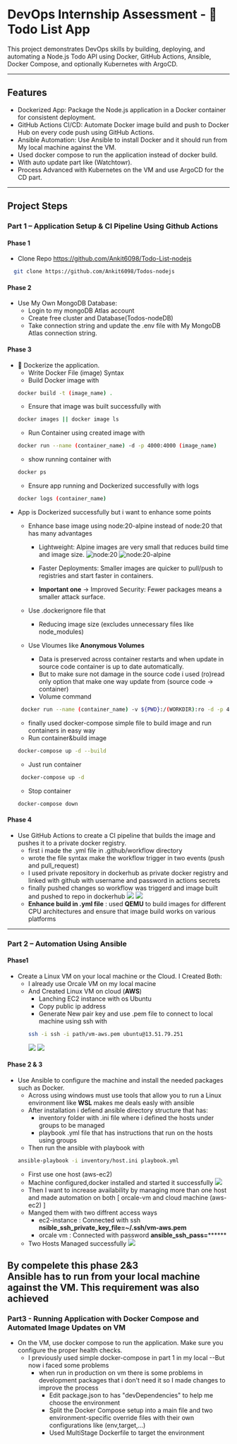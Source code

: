 #  DevOps Internship Assessment - 📝Todo List App

This project demonstrates DevOps skills by building, deploying, and automating a Node.js Todo API using Docker, GitHub Actions, Ansible, Docker Compose, and optionally Kubernetes with ArgoCD.

---
## Features

- Dockerized App: Package the Node.js application in a Docker container for consistent deployment.
- GitHub Actions CI/CD: Automate Docker image build and push to Docker Hub on every code push using GitHub Actions.
- Ansible Automation: Use Ansible to install Docker and it should run from My local machine against the VM.
- Used docker compose to run the application instead of docker build.
- With auto update part like (Watchtowr).
- Process Advanced with Kubernetes on the VM and use ArgoCD for the CD part.

---

## Project Steps
###  **Part 1 – Application Setup & CI Pipeline Using Github Actions**
#### Phase 1
- Clone Repo https://github.com/Ankit6098/Todo-List-nodejs 
```bash
  git clone https://github.com/Ankit6098/Todos-nodejs
```
#### Phase 2
- Use My Own MongoDB Database:
  - Login to my mongoDB Atlas account 
  - Create free cluster and Database(Todos-nodeDB)
  - Take connection string and update the .env file with My MongoDB Atlas connection string.
#### Phase 3
- 🐳 Dockerize the application.
  - Write Docker File (image) Syntax
  - Build Docker image with
  ```bash
  docker build -t (image_name) .
  ```
  - Ensure that image was built successfully with
  ```bash
  docker images || docker image ls
  ```
  - Run Container using created image with 
  ```bash
  docker run --name (container_name) -d -p 4000:4000 (image_name)
  ```
  - show running container with 
  ```bash
  docker ps
  ```
  - Ensure app running and Dockerized successfully with logs 
  ```bash
  docker logs (container_name)
  ```
- App is Dockerized successfully but i want to enhance some points 
  - Enhance base image using node:20-alpine instead of node:20 that has many advantages
    - Lightweight: Alpine images are very small that reduces build time and image size.
    ![node:20](https://github.com/horiaahmed/DevOps-Internship-Assessment-Todo-List-Nodejs/blob/main/assets/screenshots/2025-07-27.png)
    ![node:20-alpine](https://github.com/horiaahmed/DevOps-Internship-Assessment-Todo-List-Nodejs/blob/main/assets/screenshots/2025-07-27%20(3).png)

    - Faster Deployments: Smaller images are quicker to pull/push to registries and start faster in containers.
    - **Important one** -> Improved Security: Fewer packages means a smaller attack surface.
  - Use .dockerignore file that 
    - Reducing image size (excludes unnecessary files like node_modules)

  - Use Vloumes like **Anonymous Volumes** 
    - Data is preserved across container restarts and when update in source code container is up to date automatically.
    - But to make sure not damage in the source code i used (ro)read only option that make one way update from (source code -> container)
    - Volume command 
   ```bash
    docker run --name (container_name) -v ${PWD}:/(WORKDIR):ro -d -p 4000:4000 (image_name)
    ```
  - finally used docker-compose simple file to build image and run containers in easy way
  - Run container&build image 
   ```bash
   docker-compose up -d --build
   ```
    - Just run container 
   ```bash
    docker-compose up -d 
   ```
    - Stop container 
   ```bash
   docker-compose down
   ```
#### Phase 4
- Use GitHub Actions to create a CI pipeline that builds the image and pushes it to
a private docker registry.
    - first i made the .yml file in .github/workflow directory
    - wrote the file syntax make the workflow trigger in two events (push and pull_request)
    - I used private repository in dockerhub as private docker registry and linked with github with username and password in actions secrets
    - finally pushed changes so workflow was triggerd and image built and pushed to repo in dockerhub
    ![](https://github.com/horiaahmed/DevOps-Internship-Assessment-Todo-List-Nodejs/blob/main/assets/screenshots/2025-07-27%20(6).png)
    ![](https://github.com/horiaahmed/DevOps-Internship-Assessment-Todo-List-Nodejs/blob/main/assets/screenshots/2025-07-27%20(5).png)
    - **Enhance build in .yml file** : used **QEMU** to build images for different CPU architectures and ensure that image build works on various platforms
--- 
###  Part 2 – Automation Using **Ansible**
#### Phase1 
- Create a Linux VM on your local machine or the Cloud.
   I Created Both:
   - I already use Orcale VM on my local macine 
   - And Created Linux VM on cloud (**AWS**) 
      - Lanching EC2 instance with os Ubuntu
      - Copy public ip address
      - Generate New pair key and use .pem file to connect to local machine using ssh with
      ```bash
      ssh -i ssh -i path/vm-aws.pem ubuntu@13.51.79.251 
      ```
      ![](https://github.com/horiaahmed/DevOps-Internship-Assessment-Todo-List-Nodejs/blob/main/assets/screenshots/2025-07-27%20(7).png)
      ![](https://github.com/horiaahmed/DevOps-Internship-Assessment-Todo-List-Nodejs/blob/main/assets/screenshots/2025-07-27%20(9).png)
#### Phase 2 & 3
- Use Ansible to configure the machine and install the needed packages such as
Docker.
  - Across using windows must use tools that allow you to run a Linux environment like **WSL** makes me deals easly with ansible
  - After installation i defiend ansible directory structure that has:
     - inventory folder with .ini file where i defined the hosts under groups to be managed
     - playbook .yml file that has instructions that run on the hosts using groups 
  - Then run the ansible with playbook with 
  ```bash
  ansible-playbook -i inventory/host.ini playbook.yml
  ```
  - First use one host (aws-ec2)  
  - Machine configured,docker installed and started it successfully 
  ![](https://github.com/horiaahmed/DevOps-Internship-Assessment-Todo-List-Nodejs/blob/main/assets/screenshots/2025-07-28%20(6).png)
  - Then I want to increase availability by managing more than one host and made automation on both [ orcale-vm and cloud machine (aws-ec2) ]
  - Manged them with two diffrent access ways 
     - ec2-instance : Connected with ssh **nsible_ssh_private_key_file=~/.ssh/vm-aws.pem**
     - orcale vm : Connected with password **ansible_ssh_pass=********
  - Two Hosts Managed successfully
  ![](https://github.com/horiaahmed/DevOps-Internship-Assessment-Todo-List-Nodejs/blob/main/assets/screenshots/2025-07-28%20(7).png)

By compelete this **phase 2&3**  
Ansible has to run from your local machine against the VM. This requirement was also achieved 
---
###  Part3 -  Running Application with Docker Compose and Automated Image Updates on VM
- On the VM, use docker compose to run the application. Make sure you configure
the proper health checks.
   - I previously used simple docker-compose in part 1 in my local --But now i faced some problems 
      - when run in production on vm there is some problems in development packages that i don't need it so I made changes to improve the process
          - Edit package.json to has "devDependencies" to help me choose the environment
          - Split the Docker Compose setup into a main file and two environment-specific override files with their own configurations like (env,target,...)
          - Used MultiStage Dockerfile to target the environment














  

